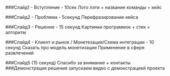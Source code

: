 ###Слайд1 - Вступление - 10сек
Лого лэти + название команды + кейс 

###Слайд2 - Проблема - 5секунд 
Перефразирование кейса

###Слайд3 - Решение - 15 секунд
Картинки программок + стек + алгоритм

###Слайд4 - Клиент и рынок / Монетезация/Схема интеграции - 10 секунд
Сказать про модель монетизации
Применение в сфере развлечений

###Слайд5 (15 секунд)
Спасибо за внимание + контакты
###Демонстрация решения
запускаем видео с демонстрацией проекта